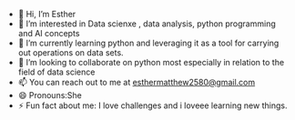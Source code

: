 - 👋 Hi, I’m Esther
- 👀 I’m interested in Data scienxe , data analysis, python programming and AI concepts
- 🌱 I’m currently learning python and leveraging it as a tool for carrying out operations on data sets.
- 💞️ I’m looking to collaborate on python most especially in relation to the field of data science
- 📫 You can reach out to me at esthermatthew2580@gmail.com
- 😄 Pronouns:She
- ⚡ Fun fact about me: I love challenges and i loveee learning new things.

<!---
Queeenest147/Queeenest147 is a ✨ special ✨ repository because its `README.md` (this file) appears on your GitHub profile.
You can click the Preview link to take a look at your changes.
--->
